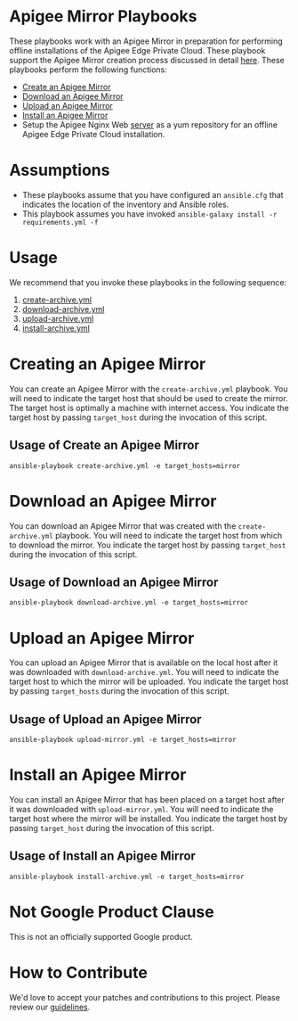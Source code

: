 Apigee Mirror Playbooks
=============================

These playbooks work with an Apigee Mirror in preparation for performing offline installations of 
the Apigee Edge Private Cloud. These playbook support the Apigee Mirror creation process discussed 
in detail [here](https://docs.apigee.com/private-cloud/v4.17.01/install-edge-apigee-setup-utility).
These playbooks perform the following functions:
 
* [Create an Apigee Mirror](https://github.com/carlosfrias/apigee-opdk-setup-bootstrap-create-archive.git)
* [Download an Apigee Mirror](https://github.com/carlosfrias/apigee-opdk-setup-bootstrap-download-archive.git) 
* [Upload an Apigee Mirror](https://github.com/carlosfrias/apigee-opdk-setup-bootstrap-upload-archive.git)
* [Install an Apigee Mirror](https://github.com/carlosfrias/apigee-opdk-setup-bootstrap-archive-installer.git)
* Setup the Apigee Nginx Web [server](https://docs.apigee.com/private-cloud/v4.17.01/install-edge-apigee-setup-utility#installedgeapigeesetuputilityonanodewithnoexternalinternetconnection-installapigeesetuponaremotenodefromthelocalrepo) as a yum repository for an offline Apigee Edge Private Cloud 
installation.
 
# Assumptions

* These playbooks assume that you have configured an `ansible.cfg` that indicates the location of the 
inventory and Ansible roles.
* This playbook assumes you have invoked `ansible-galaxy install -r requirements.yml -f`

# Usage

We recommend that you invoke these playbooks in the following sequence:

1. [create-archive.yml](#creating-an-apigee-mirror) 
1. [download-archive.yml](#download-an-apigee-mirror)
1. [upload-archive.yml](#upload-an-apigee-mirror)
1. [install-archive.yml](#install-an-apigee-mirror)
 
# Creating an Apigee Mirror
You can create an Apigee Mirror with the `create-archive.yml` playbook. You will need to indicate the 
target host that should be used to create the mirror. The target host is optimally a machine with
internet access. You indicate the target host by passing `target_host` during the invocation of this
script.

## Usage of Create an Apigee Mirror

    ansible-playbook create-archive.yml -e target_hosts=mirror
         
# Download an Apigee Mirror
You can download an Apigee Mirror that was created with the `create-archive.yml` playbook. You will 
need to indicate the target host from which to download the mirror. You indicate the target host by 
passing `target_host` during the invocation of this script.

## Usage of Download an Apigee Mirror
 
    ansible-playbook download-archive.yml -e target_hosts=mirror

# Upload an Apigee Mirror
You can upload an Apigee Mirror that is available on the local host after it was downloaded with
`download-archive.yml`. You will need to indicate the 
target host to which the mirror will be uploaded. You indicate the target host by passing 
`target_hosts` during the invocation of this script.

## Usage of Upload an Apigee Mirror
   
    ansible-playbook upload-mirror.yml -e target_hosts=mirror
    
# Install an Apigee Mirror
You can install an Apigee Mirror that has been placed on a target host after it was downloaded with 
`upload-mirror.yml`. You will need to indicate the 
target host where the mirror will be installed. You indicate the target host by passing 
`target_host` during the invocation of this script.


## Usage of Install an Apigee Mirror

    ansible-playbook install-archive.yml -e target_hosts=mirror
    
<!-- BEGIN Google Required Disclaimer -->

# Not Google Product Clause

This is not an officially supported Google product.
<!-- END Google Required Disclaimer -->
<!-- BEGIN Google How To Contribute -->
# How to Contribute

We'd love to accept your patches and contributions to this project. Please review our [guidelines](CONTRIBUTING.md).
<!-- END Google How To Contribute -->